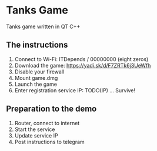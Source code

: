Tanks Game
====

Tanks game written in QT C++


## The instructions

1. Connect to Wi-Fi: ITDepends / 00000000 (eight zeros)
1. Download the game: https://yadi.sk/d/F7ZRTk6j3UeWfh
1. Disable your firewall
2. Mount game.dmg
3. Launch the game
4. Enter registration service IP: TODO(IP)
...
Survive!


## Preparation to the demo

1. Router, connect to internet
2. Start the service
3. Update service IP
4. Post instructions to telegram
